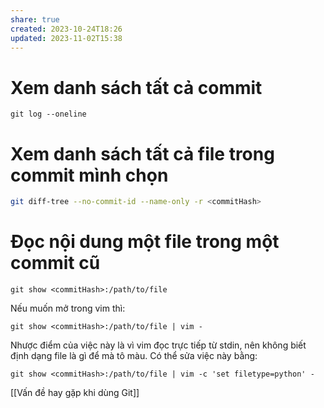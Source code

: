```yaml
---
share: true
created: 2023-10-24T18:26
updated: 2023-11-02T15:38
---
```

# Xem danh sách tất cả commit
```
git log --oneline
```
# Xem danh sách tất cả file trong commit mình chọn
```bash
git diff-tree --no-commit-id --name-only -r <commitHash>
```
# Đọc nội dung một file trong một commit cũ
```
git show <commitHash>:/path/to/file
```
Nếu muốn mở trong vim thì:
```
git show <commitHash>:/path/to/file | vim -
```
Nhược điểm của việc này là vì vim đọc trực tiếp từ stdin, nên không biết định dạng file là gì để mà tô màu. Có thể sửa việc này bằng:
```
git show <commitHash>:/path/to/file | vim -c 'set filetype=python' -
```

[[Vấn đề hay gặp khi dùng Git]]
